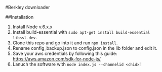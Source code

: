 #Berkley downloader

##Installation
1. Install Node v.6.x.x
2. Install build-essential with `sudo apt-get install build-essential libssl-dev`.
3. Clone this repo and go into it and run `npm install`.
4. Rename config_backup.json to config.json in the lib folder and edit it.
5. Save your aws credentials by following this guide: https://aws.amazon.com/sdk-for-node-js/
6. Lanuch the software with `node index.js --channelid <chid>`!
